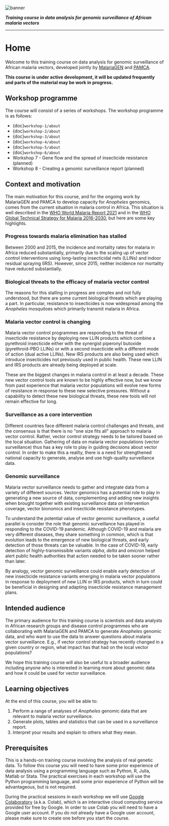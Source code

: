 ![banner](banner.jpg)

***Training course in data analysis for genomic surveillance of African malaria vectors***

---

# Home

Welcome to this training course on data analysis for genomic surveillance of African malaria vectors, developed jointly by [MalariaGEN](https://www.malariagen.net) and [PAMCA](https://www.pamca.org). 

**This course is under active development, it will be updated frequently and parts of the material may be work in progress.**

## Workshop programme

The course will consist of a series of workshops. The workshop programme is as follows:

* {doc}`workshop-1/about`
* {doc}`workshop-2/about`
* {doc}`workshop-3/about`
* {doc}`workshop-4/about`
* {doc}`workshop-5/about`
* {doc}`workshop-6/about`
* Workshop 7 - Gene flow and the spread of insecticide resistance (planned)
* Workshop 8 - Creating a genomic surveillance report (planned)

## Context and motivation

The main motivation for this course, and for the ongoing work by MalariaGEN and PAMCA to develop capacity for *Anopheles* genomics, comes from the current situation in malaria control in Africa. This situation is well described in the [WHO World Malaria Report 2021](https://www.who.int/teams/global-malaria-programme/reports/world-malaria-report-2021) and in the [WHO Global Technical Strategy for Malaria 2016-2030](https://www.who.int/publications/i/item/9789240031357), but here are some key highlights.

### Progress towards malaria elimination has stalled

Between 2000 and 2015, the incidence and mortality rates for malaria in Africa reduced substantially, primarily due to the scaling up of vector control interventions using long-lasting insecticidal nets (LLINs) and indoor residual spraying (IRS). However, since 2015, neither incidence nor mortality have reduced substantially. 

### Biological threats to the efficacy of malaria vector control

The reasons for this stalling in progress are complex and not fully understood, but there are some current biological threats which are playing a part. In particular, resistance to insecticides is now widespread among the *Anopheles* mosquitoes which primarily transmit malaria in Africa. 

### Malaria vector control is changing

Malaria vector control programmes are responding to the threat of insecticide resistance by deploying new LLIN products which combine a pyrethroid insecticide either with the synergist piperonyl butoxide (pyrethroid-PBO LLINs) or with a second insecticide with a different mode of action (dual active LLINs). New IRS products are also being used which introduce insecticides not previously used in public health. These new LLIN and IRS products are already being deployed at scale.

These are the biggest changes in malaria control in at least a decade. These new vector control tools are known to be highly effective now, but we know from past experience that malaria vector populations will evolve new forms of resistance in response to these new selective pressures. Without a capability to detect these new biological threats, these new tools will not remain effective for long.

### Surveillance as a core intervention

Different countries face different malaria control challenges and threats, and the consensus is that there is no "one size fits all" approach to malaria vector control. Rather, vector control strategy needs to be tailored based on the local situation. Gathering of data on malaria vector populations (vector surveillance) thus has a key role to play in guiding decisions about vector control. In order to make this a reality, there is a need for strengthened national capacity to generate, analyse and use high-quality surveillance data.

### Genomic surveillance

Malaria vector surveillance needs to gather and integrate data from a variety of different sources. Vector genomics has a potential role to play in generating a new source of data, complementing and adding new insights when brought together with existing surveillance data on intervention coverage, vector bionomics and insecticide resistance phenotypes. 

To understand the potential value of vector genomic surveillance, a useful parallel is consider the role that genomic surveillance has played in responding to the COVID-19 pandemic. Although COVID-19 and malaria are very different diseases, they share something in common, which is that evolution leads to the emergence of new biological threats, and early detection of those threats can be valuable. In the case of COVID-19, early detection of highly-transmissible variants *alpha*, *delta* and *omicron* helped alert public health authorities that action needed to be taken sooner rather than later. 

By analogy, vector genomic surveillance could enable early detection of new insecticide resistance variants emerging in malaria vector populations in response to deployment of new LLIN or IRS products, which in turn could be beneficial in designing and adapting insecticide resistance management plans. 


## Intended audience

The primary audience for this training course is scientists and data analysts in African research groups and disease control programmes who are collaborating with MalariaGEN and PAMCA to generate *Anopheles* genomic data, and who want to use the data to answer questions about malaria vector surveillance. E.g., if vector control strategy has recently changed in a given country or region, what impact has that had on the local vector populations?

We hope this training course will also be useful to a broader audience including anyone who is interested in learning more about genomic data and how it could be used for vector surveillance.


## Learning objectives

At the end of this course, you will be able to:

1. Perform a range of analyses of *Anopheles* genomic data that are relevant to malaria vector surveillance.
1. Generate plots, tables and statistics that can be used in a surveillance report.
1. Interpret your results and explain to others what they mean.


## Prerequisites

This is a hands-on training course involving the analysis of real genetic data. To follow this course you will need to have some prior experience of data analysis using a programming language such as Python, R, Julia, Matlab or Stata. The practical exercises in each workshop will use the Python programming language, and some prior experience of Python will be advantageous, but is not required.

During the practical sessions in each workshop we will use [Google Colaboratory](https://colab.research.google.com/) (a.k.a. Colab), which is an interactive cloud computing service provided for free by Google. In order to use Colab you will need to have a Google user account. If you do not already have a Google user account, please make sure to create one before you start the course.
